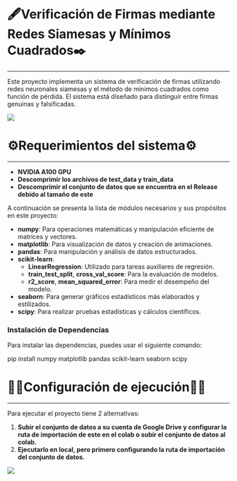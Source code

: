 # 🖋️Verificación de Firmas mediante Redes Siamesas y Mínimos Cuadrados✒️
<span style="font-size: 24px;"></span>
_____________________________
Este proyecto implementa un sistema de verificación de firmas utilizando redes neuronales siamesas y el método de mínimos cuadrados como función de pérdida. El sistema está diseñado para distinguir entre firmas genuinas y falsificadas.


![](https://assets.progressoft.com/products/ps-asv-md.png)


# ⚙️Requerimientos del sistema⚙️
<span style="font-size: 24px;"></span>
_____________________________

* **NVIDIA A100 GPU**
* **Descomprimir los archivos de test_data y train_data**
* **Descomprimir el conjunto de datos que se encuentra en el Release debido al tamaño de este**

A continuación se presenta la lista de módulos necesarios y sus propósitos en este proyecto:

* **numpy**: Para operaciones matemáticas y manipulación eficiente de matrices y vectores.
* **matplotlib**: Para visualización de datos y creación de animaciones.
* **pandas**: Para manipulación y análisis de datos estructurados.
* **scikit-learn**:
  - **LinearRegression**: Utilizado para tareas auxiliares de regresión.
  - **train_test_split**, **cross_val_score**: Para la evaluación de modelos.
  - **r2_score**, **mean_squared_error**: Para medir el desempeño del modelo.
* **seaborn**: Para generar gráficos estadísticos más elaborados y estilizados.
* **scipy**: Para realizar pruebas estadísticas y cálculos científicos.

### Instalación de Dependencias

Para instalar las dependencias, puedes usar el siguiente comando:

pip install numpy matplotlib pandas scikit-learn seaborn scipy

# 👨‍💻Configuración de ejecución👩‍💻
<span style="font-size: 24px;"></span>
_____________________________
Para ejecutar el proyecto tiene 2 alternativas: 
1. **Subir el conjunto de datos a su cuenta de Google Drive y configurar la ruta de importación de este en el colab o subir el conjunto de datos al colab.**
2. **Ejecutarlo en local, pero primero configurando la ruta de importación del conjunto de datos.**

![](https://i0.wp.com/mathwithbaddrawings.com/wp-content/uploads/2017/05/20161031143242_00005-e1495635818490.jpg?resize=1100%2C606&ssl=1)


